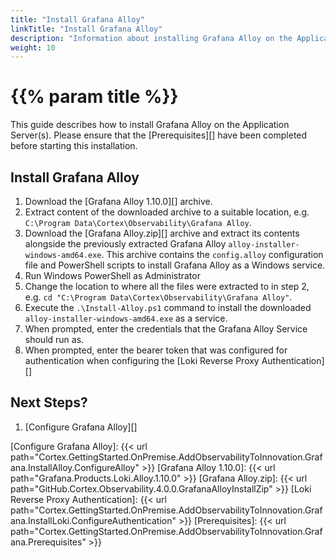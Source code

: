 ```yaml
---
title: "Install Grafana Alloy"
linkTitle: "Install Grafana Alloy"
description: "Information about installing Grafana Alloy on the Application Server(s)."
weight: 10
---
```


# {{% param title %}}

This guide describes how to install Grafana Alloy on the Application Server(s). Please ensure that the [Prerequisites][] have been completed before starting this installation.

## Install Grafana Alloy

1. Download the [Grafana Alloy 1.10.0][] archive.
1. Extract content of the downloaded archive to a suitable location, e.g. `C:\Program Data\Cortex\Observability\Grafana Alloy`.
1. Download the [Grafana Alloy.zip][] archive and extract its contents alongside the previously extracted Grafana Alloy `alloy-installer-windows-amd64.exe`.
This archive contains the `config.alloy` configuration file and PowerShell scripts to install Grafana Alloy as a Windows service.
1. Run Windows PowerShell as Administrator
1. Change the location to where all the files were extracted to in step 2, e.g. `cd "C:\Program Data\Cortex\Observability\Grafana Alloy"`.
1. Execute the `.\Install-Alloy.ps1` command to install the downloaded `alloy-installer-windows-amd64.exe` as a service.
1. When prompted, enter the credentials that the Grafana Alloy Service should run as.
1. When prompted, enter the bearer token that was configured for authentication when configuring the [Loki Reverse Proxy Authentication][]

## Next Steps?

1. [Configure Grafana Alloy][]

[Configure Grafana Alloy]: {{< url path="Cortex.GettingStarted.OnPremise.AddObservabilityToInnovation.Grafana.InstallAlloy.ConfigureAlloy" >}}
[Grafana Alloy 1.10.0]:  {{< url path="Grafana.Products.Loki.Alloy.1.10.0" >}}
[Grafana Alloy.zip]: {{< url path="GitHub.Cortex.Observability.4.0.0.GrafanaAlloyInstallZip" >}}
[Loki Reverse Proxy Authentication]: {{< url path="Cortex.GettingStarted.OnPremise.AddObservabilityToInnovation.Grafana.InstallLoki.ConfigureAuthentication" >}}
[Prerequisites]: {{< url path="Cortex.GettingStarted.OnPremise.AddObservabilityToInnovation.Grafana.Prerequisites" >}}
